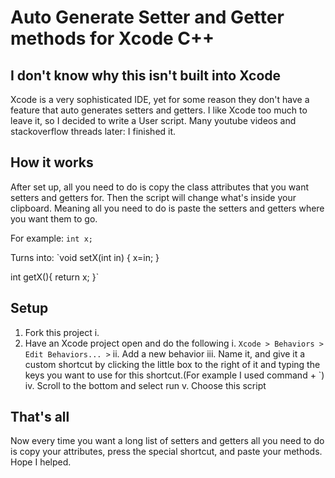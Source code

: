 # Auto Generate Setter and Getter methods for Xcode C++
## I don't know why this isn't built into Xcode
Xcode is a very sophisticated IDE, yet for some reason they don't have a feature that auto generates setters and getters. I like Xcode too much to leave it, so I decided to write a User script. Many youtube videos and stackoverflow threads later: I finished it.

## How it works
After set up, all you need to do is copy the class attributes that you want setters and getters for. Then the script will change what's inside your clipboard. Meaning all you need to do is paste the setters and getters where you want them to go.

For example:
`int x;`
  
Turns into:
`void setX(int in) { x=in; }

int getX(){ return x; }`

## Setup
1. Fork this project
  i. 
2. Have an Xcode project open and do the following
  i. `Xcode > Behaviors > Edit Behaviors... >`
  ii. Add a new behavior
  iii. Name it, and give it a custom shortcut by clicking the little box to the right of it and typing the keys you want to use for this shortcut.(For example I used command + \`)
  iv. Scroll to the bottom and select run
  v. Choose this script

## That's all
Now every time you want a long list of setters and getters all you need to do is copy your attributes, press the special shortcut, and paste your methods. Hope I helped.
